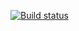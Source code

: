 [![Build status](https://ci.appveyor.com/api/projects/status/nw18d1a9squk3d50?svg=true)](https://ci.appveyor.com/project/YulShv/postapitest)
